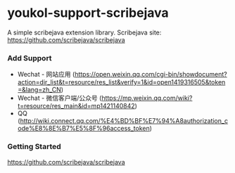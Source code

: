 # youkol-support-scribejava
A simple scribejava extension library.
Scribejava site: https://github.com/scribejava/scribejava

### Add Support
* Wechat - 网站应用 (https://open.weixin.qq.com/cgi-bin/showdocument?action=dir_list&t=resource/res_list&verify=1&id=open1419316505&token=&lang=zh_CN)
* Wechat - 微信客户端/公众号 (https://mp.weixin.qq.com/wiki?t=resource/res_main&id=mp1421140842)
* QQ (http://wiki.connect.qq.com/%E4%BD%BF%E7%94%A8authorization_code%E8%8E%B7%E5%8F%96access_token)

### Getting Started
https://github.com/scribejava/scribejava
